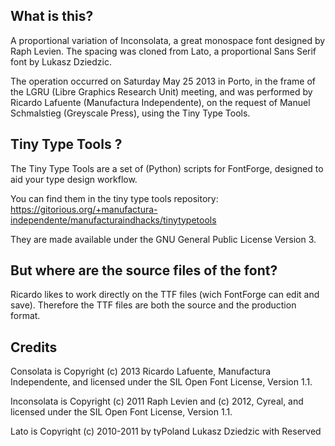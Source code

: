 ## What is this?

A proportional variation of Inconsolata, a great monospace font designed by Raph Levien. The spacing was cloned from Lato, a proportional Sans Serif font by Lukasz Dziedzic.

The operation occurred on Saturday May 25 2013 in Porto, in the frame of the LGRU (Libre Graphics Research Unit) meeting, and was performed by Ricardo Lafuente (Manufactura Independente), on the request of Manuel Schmalstieg (Greyscale Press), using the Tiny Type Tools.

## Tiny Type Tools ?

The Tiny Type Tools are a set of (Python) scripts for FontForge, designed to aid your type design workflow. 

You can find them in the tiny type tools repository: https://gitorious.org/+manufactura-independente/manufacturaindhacks/tinytypetools

They are made available under the GNU General Public License Version 3.

## But where are the source files of the font?

Ricardo likes to work directly on the TTF files (wich FontForge can edit and save). Therefore the TTF files are both the source and the production format.

## Credits

Consolata is Copyright (c) 2013 Ricardo Lafuente, Manufactura Independente, and licensed under the SIL Open Font License, Version 1.1.

Inconsolata is Copyright (c) 2011 Raph Levien and (c) 2012, Cyreal, and licensed under the SIL Open Font License, Version 1.1.

Lato is Copyright (c) 2010-2011 by tyPoland Lukasz Dziedzic with Reserved Font Name "Lato", and licensed under the SIL Open Font License, Version 1.1.

## License

This Font Software is licensed under the SIL Open Font License, Version 1.1.
This license is available with a FAQ at:
http://scripts.sil.org/OFL

###